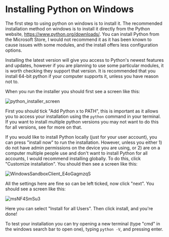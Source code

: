 # Installing Python on Windows

The first step to using python on windows is to install it. The recommended installation method on windows is to install it directly from the Python website, https://www.python.org/downloads/. You can install Python from the Microsoft Store, I would not recommend it as it has been known to cause issues with some modules, and the install offers less configuration options.

Installing the latest version will give you access to Python's newest features and updates, however if you are planning to use some particular modules, it is worth checking they support that version. It is recommended that you install 64-bit python if your computer supports it, unless you have reason not to.

When you run the installer you should first see a screen like this:

![python_installer_screen](https://user-images.githubusercontent.com/22353562/126144479-cfe6bd98-6d2e-47c3-b6b3-5de9f2656e9a.png)

First you should tick "Add Python x to PATH", this is important as it allows you to access your installation using the `python` command in your terminal. If you want to install multiple python versions you may not want to do this for all versions, see <insert guide here> for more on that.
  
If you would like to install Python locally (just for your user account), you can press "install now" to run the installation. However, unless you either 1) do not have admin permissions on the device you are using, or 2) are on a computer multiple people use and don't want to install Python for all accounts, I would recommend installing globally. To do this, click "Customize installation". You should then see a screen like this:
  
![WindowsSandboxClient_E4oGagmzqS](https://user-images.githubusercontent.com/22353562/126212451-a6fe7fee-9c80-4c13-91d3-3c61f871aed7.png)
  
All the settings here are fine so can be left ticked, now click "next". You should see a screen like this:
  
![msNF4SmSu3](https://user-images.githubusercontent.com/22353562/126213053-a2cc3b58-0a2c-4e97-a30c-e3ed878e232b.png)
  
Here you can select "Install for all Users". Then click install, and you're done!
  
To test your installation you can try opening a new terminal (type "cmd" in the windows search bar to open one), typing `python -V`, and pressing enter.
  
  
  
